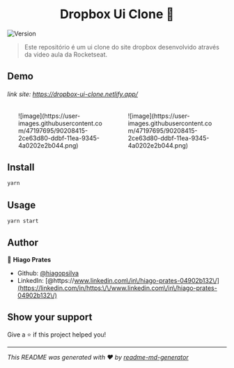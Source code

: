 <h1 align="center">Dropbox Ui Clone 👋</h1>
<p>
  <img alt="Version" src="https://img.shields.io/badge/version-0.1.0-blue.svg?cacheSeconds=2592000" />
</p>

> Este repositório é um ui clone do site dropbox desenvolvido através da video aula da Rocketseat.

## Demo
###### link site: https://dropbox-ui-clone.netlify.app/

<div style="width: 100%; display: flex; justify-content: space-around">
  <div style="width: 40%; height: 40%">![image](https://user-images.githubusercontent.com/47197695/90208415-2ce63d80-ddbf-11ea-9345-4a0202e2b044.png)
</div>

<div style="width: 40%; height: 40%">![image](https://user-images.githubusercontent.com/47197695/90208415-2ce63d80-ddbf-11ea-9345-4a0202e2b044.png)
</div>
</div>


## Install

```sh
yarn
```

## Usage

```sh
yarn start
```

## Author

👤 **Hiago Prates**

* Github: [@hiagopsilva](https://github.com/hiagopsilva)
* LinkedIn: [@https:\/\/www.linkedin.com\/in\/hiago-prates-04902b132\/](https://linkedin.com/in/https:\/\/www.linkedin.com\/in\/hiago-prates-04902b132\/)

## Show your support

Give a ⭐️ if this project helped you!

***
_This README was generated with ❤️ by [readme-md-generator](https://github.com/kefranabg/readme-md-generator)_
